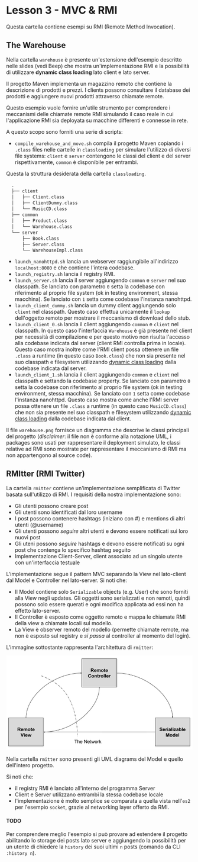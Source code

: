 # Lesson 3 - MVC & RMI

Questa cartella contiene esempi su RMI (Remote Method Invocation).

## The Warehouse

Nella cartella `warehouse` è presente un'estensione dell'esempio descritto nelle slides (vedi Beep) che mostra un'implementazione RMI e la possibilità di utilizzare __dynamic class loading__ lato client e lato server.

Il progetto Maven implementa un magazzino remoto che contiene la descrizione di prodotti e prezzi. I clients possono consultare il database dei prodotti e aggiungere nuovi prodotti attraverso chiamate remote.

Questo esempio vuole fornire un'utile strumento per comprendere i meccanismi delle chiamate remote RMI simulando il caso reale in cui l'applicazione RMI sia deployata su macchine differenti e connesse in rete.

A questo scopo sono forniti una serie di scripts:

  + `compile_warehouse_and_move.sh` compila il progetto Maven copiando i `.class` files nelle cartelle in `classloading` per simulare l'utilizzo di diversi file systems: `client` e `server` contengono le classi del
  client e del server rispettivamente, `common` è disponibile per entrambi.

  Questa la struttura desiderata della cartella `classloading`.
  ```
    .
    ├── client
    │   ├── Client.class
    │   ├── ClientDummy.class
    │   └── MusicCD.class
    ├── common
    │   ├── Product.class
    │   └── Warehouse.class
    └── server
        ├── Book.class
        ├── Server.class
        └── WarehouseImpl.class
  ```

  + `launch_nanohttpd.sh` lancia un webserver raggiungibile all'indirizzo `localhost:8080` e che contiene l'intera codebase.
  + `launch_registry.sh` lancia il registry RMI.
  + `launch_server.sh` lancia il server aggiungendo `common` e `server`
  nel suo classpath. Se lanciato con parametro `0` setta la codebase con riferimento al proprio file system (ok in testing environment, stessa macchina).
  Se lanciato con `1` setta come codebase l'instanza nanohttpd.
  + `launch_client_dummy.sh` lancia un dummy client aggiungendo solo `client`
  nel classpath. Questo caso effettua unicamente il `lookup` dell'oggetto remoto per mostrare il meccanismo di download dello stub.
  + `launch_client_0.sh` lancia il client aggiungendo `common` e `client`
  nel classpath. In questo caso l'interfaccia `Warehouse` è già presente nel client per necessità di compilazione e per questo motivo non risulta l'accesso alla codebase indicata dal server (client RMI controlla prima in locale). Questo caso mostra inoltre come l'RMI client possa ottenere un file `.class` a runtime (in questo caso `Book.class`) che non sia presente nel suo classpath e filesystem utilizzando [dynamic
class loading](https://docs.oracle.com/javase/8/docs/technotes/guides/rmi/codebase.html) dalla codebase indicata dal server.
  + `launch_client_1.sh` lancia il client aggiungendo `common` e `client`
  nel classpath e settando la codebase property. Se lanciato con parametro `0` setta la codebase con riferimento al proprio file system (ok in testing environment, stessa macchina). Se lanciato con `1` setta come codebase l'instanza nanohttpd. Questo caso mostra come anche l'RMI server possa ottenere un file `.class` a runtime (in questo caso `MusicCD.class`) che non sia presente nel suo classpath e filesystem utilizzando [dynamic
class loading](https://docs.oracle.com/javase/8/docs/technotes/guides/rmi/codebase.html) dalla codebase indicata dal client.

Il file `warehouse.png` fornisce un diagramma che descrive le classi principali del progetto (_disclaimer_: il file non è conforme alla notazione UML, i packages sono usati per rappresentare il deployment simulato, le classi relative ad RMI sono mostrate per rappresentare il meccanismo di RMI ma non appartengono al source code).

## RMItter (RMI Twitter)

La cartella `rmitter` contiene un'implementazione semplificata di Twitter basata sull'utilizzo di RMI.
I requisiti della nostra implementazione sono:
  + Gli utenti possono creare post
  + Gli utenti sono identificati dal loro username
  + I post possono contenere hashtags (iniziano con #) e mentions di altri utenti (@username)
  + Gli utenti possono _seguire_ altri utenti e devono essere notificati sui loro nuovi post
  + Gli uteni possono _seguire_ hashtags e devono essere notificati su ogni post che contenga lo specifico hashtag seguito
  + Implementazione Client-Server, client associato ad un singolo utente con un'interfaccia testuale

L'implementazione segue il pattern MVC separando la View nel lato-client dal Model e Controller nel lato-server. Si noti che:

  + Il Model contiene solo `Serializable` objects (e.g. User) che sono forniti alla View negli updates. Gli oggetti sono serializzati e non remoti, quindi possono solo essere querati e ogni modifica applicata ad essi non ha effetto lato-server. 
  + Il Controller è esposto come oggetto remoto e mappa le chiamate RMI della view a chiamate locali sul modello. 
  + La View è observer remoto del modello (permette chiamate remote, ma non è esposto sul registry e _si passa_ al controller al momento del login).

L'immagine sottostante rappresenta l'architettura di `rmitter`:

![rmitter architecture](rmitter.png)

Nella cartella `rmitter` sono presenti gli UML diagrams del Model e quello dell'intero progetto.

Si noti che:
  + il registry RMI è lanciato all'interno del programma Server
  + Client e Server utilizzano entrambi la stessa codebase locale
  + l'implementazione è molto semplice se comparata a quella vista nell'`es2` per l'esempio `socket`, grazie al networking layer offerto da RMI.

#### TODO
Per comprendere meglio l'esempio si può provare ad estendere il progetto abilitando lo storage dei posts lato server e aggiungendo la possibilità per un utente di chiedere la `history` dei suoi ultimi `n` posts (comando da CLI `:history n`).
